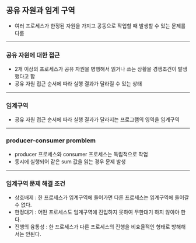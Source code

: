 ## 공유 자원과 임계 구역
- 여러 프로세스가 한정된 자원을 가지고 공동으로 작업할 때 발생할 수 있는 문제를 다룸
---
### 공유 자원에 대한 접근
- 2개 이상의 프로세스가 공유 자원을 병행해서 읽거나 쓰는 상황을 경쟁조건이 발생했다고 함
- 공유 자원 접근 순서에 따라 실행 결과가 달라질 수 있는 상태
---
### 임계구역
- 공유 자원 접근 순서에 따라 실행 결과가 달라지는 프로그램의 영역을 임계구역
---
### producer-consumer promblem
- producer 프로세스와 consumer 프로세스는 독립적으로 작업
- 동시에 실행되어 같은 sum 값을 읽는 경우 문제 발생
---
### 임계구역 문제 해결 조건
- 상호배제 : 한 프로세스가 임계구역에 들어가면 다른 프로세스는 임계구역에 들어갈 수 없다.
- 한정대기 : 어떤 프로세스도 임계구역에 진입하지 못하여 무한대기 하지 않아야 한다.
- 진행의 융통성 : 한 프로세스가 다른 프로세스의 진행을 비효율적인 형태로 방해해서는 안된다.